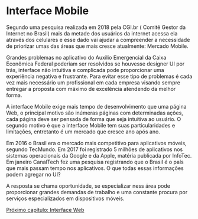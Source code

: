 # Interface Mobile 

Segundo uma pesquisa realizada em 2018 pela CGI.br ( Comitê Gestor da Internet no Brasil) mais da metade dos usuários da internet acessa ela através dos celulares e esse dado vai ajudar a compreender a necessidade de priorizar umas das áreas que mais cresce atualmente: Mercado Mobile.

Grandes problemas no aplicativo do Auxilio Emergencial da Caixa Econômica Federal poderiam ser resolvidos se houvesse designer UI por trás, interface não intuitiva e complicada pode proporcionar uma experiência negativa e frustrante. Para evitar esse tipo de problemas é cada vez mais necessário um profissional em cada empresa visando sempre entregar a proposta com máximo de excelência atendendo da melhor forma.

A interface Mobile exige mais tempo de desenvolvimento que uma página Web, o principal motivo são inúmeras páginas com determinadas ações, cada página deve ser pensada de forma que seja intuitiva ao usuário. O segundo motivo é que a interface Mobile tem suas particularidades e limitações, entretanto é  um mercado que cresce ano após ano.

Em 2016 o Brasil era o mercado mais competitivo para aplicativos móveis, segundo TecMundo. Em 2017 foi registrado 5 milhões de aplicativos nos sistemas operacionais da Google e da Apple, matéria publicada por InfoTec. Em janeiro CanalTech fez uma pesquisa registrando que o Brasil é o país que mais passam tempo nos aplicativos. O que todas essas informações podem agregar no UI?

A resposta se chama oportunidade, se especializar ness área pode proporcionar grandes demandas de trabalho e uma constante procura por serviços especializados em dispositivos móveis.

[Próximo capítulo: Interface Web](../05-Interface-Web/Interface-Web.md)